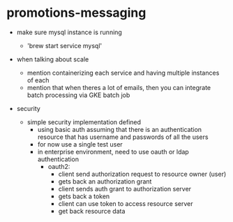 # promotions-messaging

- make sure mysql instance is running
  - 'brew start service mysql'

- when talking about scale
  - mention containerizing each service and having multiple instances of each
  - mention that when theres a lot of emails, then you can integrate batch processing via GKE batch job

- security
  - simple security implementation defined
    - using basic auth assuming that there is an authentication resource that has username and passwords of all the users
    - for now use a single test user
    - in enterprise environment, need to use oauth or ldap authentication
      - oauth2:
        - client send authorization request to resource owner (user)
        - gets back an authorization grant
        - client sends auth grant to authorization server
        - gets back a token
        - client can use token to access resource server
        - get back resource data


